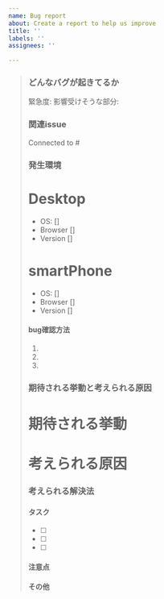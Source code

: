 ```yaml
---
name: Bug report
about: Create a report to help us improve
title: ''
labels: ''
assignees: ''

---
```


> ### どんなバグが起きてるか
 >
 >
 >  緊急度: 
 >  影響受けそうな部分:
 >
 >
 > ### 関連issue
 > Connected to #
 >
 >
 > ### 発生環境
 > # Desktop 
 > - OS: [] <!-- e.g. iOS -->
 > - Browser [] <!-- e.g. chrome, safari -->
 > - Version [] <!-- e.g. 22 -->
 >
 > # smartPhone 
 > - OS: [] <!-- e.g. iOS -->
 > - Browser [] <!-- e.g. chrome, safari -->
 > - Version [] <!-- e.g. 22 -->
 >
 >
 > #### bug確認方法
 > 1.
 > 2.
 > 3.
 >
 >
 > ### 期待される挙動と考えられる原因
 >
 > # 期待される挙動
 >
 > # 考えられる原因
 >
 >
 > ### 考えられる解決法
 >
 >
 > #### タスク
 > - [ ] 
 > - [ ] 
 > - [ ] 
 > #### 注意点
 >
 > #### その他
